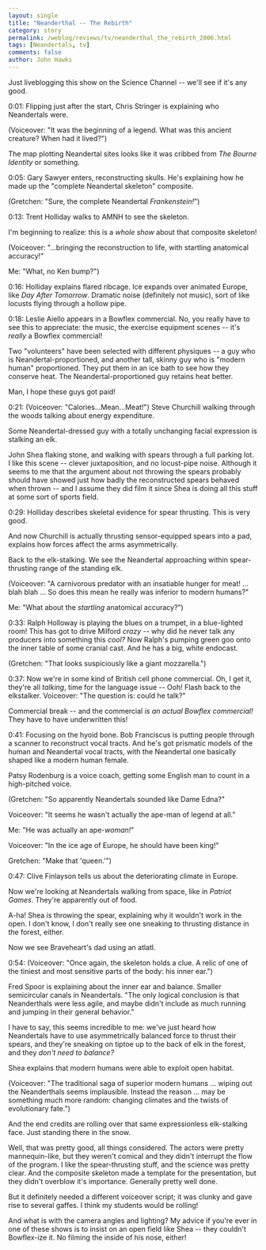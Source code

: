 ```yaml
---
layout: single 
title: "Neanderthal -- The Rebirth" 
category: story
permalink: /weblog/reviews/tv/neanderthal_the_rebirth_2006.html
tags: [Neandertals, tv] 
comments: false 
author: John Hawks 
---
```



<p>
Just liveblogging this show on the Science Channel -- we'll see if it's any good. 
</p>

<p>
0:01: Flipping just after the start, Chris Stringer is explaining who Neandertals were. 
</p>

<p>
(Voiceover: "It was the beginning of a legend. What was this ancient creature? When had it lived?")
</p>

<p>
The map plotting Neandertal sites looks like it was cribbed from <i>The Bourne Identity</i> or something. 
</p>

<p>
0:05: Gary Sawyer enters, reconstructing skulls. He's explaining how he made up the "complete Neandertal skeleton" composite. 
</p>

<p>
(Gretchen: "Sure, the complete Neandertal <i>Frankenstein!</i>")
</p>

<p>
0:13: Trent Holliday walks to AMNH to see the skeleton. 
</p>

<p>
I'm beginning to realize: this is a <i>whole show</i> about that composite skeleton!
</p>

<p>
(Voiceover: "...bringing the reconstruction to life, with startling anatomical accuracy!"
</p>

<p>
Me: "What, no Ken bump?")
</p>

<p>
0:16: Holliday explains flared ribcage. Ice expands over animated Europe, like <i>Day After Tomorrow</i>. Dramatic noise (definitely not music), sort of like locusts flying through a hollow pipe. 
</p>

<p>
0:18: Leslie Aiello appears in a Bowflex commercial. No, you really have to see this to appreciate: the music, the exercise equipment scenes -- it's <i>really</i> a Bowflex commercial!
</p>

<p>
Two "volunteers" have been selected with different physiques -- a guy who is Neandertal-proportioned, and another tall, skinny guy who is "modern human" proportioned. They put them in an ice bath to see how they conserve heat. The Neandertal-proportioned guy retains heat better. 
</p>

<p>
Man, I hope these guys got paid!
</p>

<p>
0:21: (Voiceover: "Calories...Mean...Meat!") Steve Churchill walking through the woods talking about energy expenditure. 
</p>

<p>
Some Neandertal-dressed guy with a totally unchanging facial expression is stalking an elk. 
</p>

<p>
John Shea flaking stone, and walking with spears through a full parking lot. I like this scene -- clever juxtaposition, and no locust-pipe noise. Although it seems to me that the argument about not throwing the spears probably should have showed just how badly the reconstructed spears behaved when thrown -- and I assume they did film it since Shea is doing all this stuff at some sort of sports field. 
</p>

<p>
0:29: Holliday describes skeletal evidence for spear thrusting. This is very good. 
</p>

<p>
And now Churchill is actually thrusting sensor-equipped spears into a pad, explains how forces affect the arms asymmetrically. 
</p>

<p>
Back to the elk-stalking. We see the Neandertal approaching within spear-thrusting range of the standing elk. 
</p>

<p>
(Voiceover: "A carnivorous predator with an insatiable hunger for meat! ... blah blah ... So does this mean he really was inferior to modern humans?" 
</p>

<p>
Me: "What about the <i>startling</i> anatomical accuracy?")
</p>

<p>
0:33: Ralph Holloway is playing the blues on a trumpet, in a blue-lighted room! This has got to drive Milford <i>crazy</i> -- why did he never talk any producers into something this <i>cool?</i> Now Ralph's pumping green goo onto the inner table of some cranial cast. And he has a big, white endocast. 
</p>

<p>
(Gretchen: "That looks suspiciously like a giant mozzarella.")
</p>

<p>
0:37: Now we're in some kind of British cell phone commercial. Oh, I get it, they're all <i>talking</i>, time for the language issue -- Ooh! Flash back to the elkstalker. Voiceover: "The question is: could he talk?"
</p>

<p>
Commercial break -- and the commercial <i>is an actual Bowflex commercial!</i> They have to have underwritten this!
</p>

<p>
0:41: Focusing on the hyoid bone. Bob Franciscus is putting people through a scanner to reconstruct vocal tracts. And he's got prismatic models of the human and Neandertal vocal tracts, with the Neandertal one basically shaped like a modern human female.  
</p>

<p>
Patsy Rodenburg is a voice coach, getting some English man to count in a high-pitched voice. 
</p>

<p>
(Gretchen: "So apparently Neandertals sounded like Dame Edna?"
</p>

<p>
Voiceover: "It seems he wasn't actually the ape-man of legend at all."
</p>

<p>
Me: "He was actually an ape-<i>woman!</i>"
</p>

<p>
Voiceover: "In the ice age of Europe, he should have been king!"
</p>

<p>
Gretchen: "Make that 'queen.'")
</p>

<p>
0:47: Clive Finlayson tells us about the deteriorating climate in Europe. 
</p>

<p>
Now we're looking at Neandertals walking from space, like in <i>Patriot Games</i>. They're apparently out of food. 
</p>

<p>
A-ha! Shea is throwing the spear, explaining why it wouldn't work in the open. I don't know, I don't really see one sneaking to thrusting distance in the forest, either. 
</p>

<p>
Now we see Braveheart's dad using an atlatl. 
</p>

<p>
0:54: (Voiceover: "Once again, the skeleton holds a clue. A relic of one of the tiniest and most sensitive parts of the body: his inner ear.")
</p>

<p>
Fred Spoor is explaining about the inner ear and balance. Smaller semicircular canals in Neandertals. "The only logical conclusion is that Neanderthals were less agile, and maybe didn't include as much running and jumping in their general behavior." 
</p>

<p>
I have to say, this seems incredible to me: we've just heard how Neandertals have to use asymmetrically balanced force to thrust their spears, and they're sneaking on tiptoe up to the back of elk in the forest, and they <i>don't need to balance?</i>

<p>
Shea explains that modern humans were able to exploit open habitat. 
</p>

<p>
(Voiceover: "The traditional saga of superior modern humans ... wiping out the Neanderthals seems implausible. Instead the reason ... may be something much more random: changing climates and the twists of evolutionary fate.")
</p>

<p>
And the end credits are rolling over that same expressionless elk-stalking face. Just standing there in the snow. 
</p>

<p>
Well, that was pretty good, all things considered. The actors were pretty mannequin-like, but they weren't comical and they didn't interrupt the flow of the program. I like the spear-thrusting stuff, and the science was pretty clear. And the composite skeleton made a template for the presentation, but they didn't overblow it's importance. Generally pretty well done. 
</p>

<p>
But it definitely needed a different voiceover script; it was clunky and gave rise to several gaffes. I think my students would be rolling!
</p>

<p>
And what is with the camera angles and lighting? My advice if you're ever in one of these shows is to insist on an open field like Shea -- they couldn't Bowflex-ize it. No filming the inside of his nose, either!
</p>


